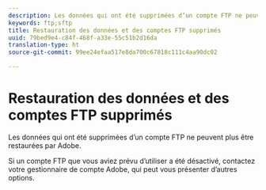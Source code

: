 ```yaml
---
description: Les données qui ont été supprimées d’un compte FTP ne peuvent plus être restaurées par Adobe.
keywords: ftp;sftp
title: Restauration des données et des comptes FTP supprimés
uuid: 79bed9e4-c84f-468f-a33e-55c51b2d16da
translation-type: ht
source-git-commit: 99ee24efaa517e8da700c67818c111c4aa90dc02

---
```



# Restauration des données et des comptes FTP supprimés

Les données qui ont été supprimées d’un compte FTP ne peuvent plus être restaurées par Adobe.

Si un compte FTP que vous aviez prévu d’utiliser a été désactivé, contactez votre gestionnaire de compte Adobe, qui peut vous présenter d’autres options.

